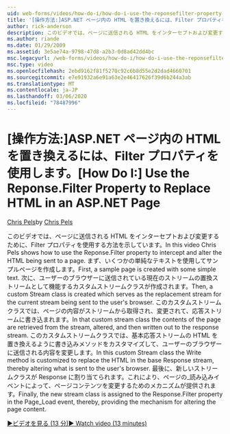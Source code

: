 ```yaml
---
uid: web-forms/videos/how-do-i/how-do-i-use-the-reponsefilter-property-to-replace-html-in-an-aspnet-page
title: '[操作方法:]ASP.NET ページ内の HTML を置き換えるには、Filter プロパティを使用します。Microsoft Docs'
author: rick-anderson
description: このビデオでは、ページに送信される HTML をインターセプトおよび変更するために、Filter プロパティを使用する方法を示しています。 まず、サンプルページが作成されます。
ms.author: riande
ms.date: 01/29/2009
ms.assetid: 3e5ae74a-9798-47d8-a2b3-0d8ad42dd4bc
msc.legacyurl: /web-forms/videos/how-do-i/how-do-i-use-the-reponsefilter-property-to-replace-html-in-an-aspnet-page
msc.type: video
ms.openlocfilehash: 2ebd9162f81f5270c92c6b8d55e2d2dad4660701
ms.sourcegitcommit: e7e91932a6e91a63e2e46417626f39d6b244a3ab
ms.translationtype: MT
ms.contentlocale: ja-JP
ms.lasthandoff: 03/06/2020
ms.locfileid: "78487996"
---
```

# <a name="how-do-i-use-the-reponsefilter-property-to-replace-html-in-an-aspnet-page"></a><span data-ttu-id="90f3e-104">[操作方法:]ASP.NET ページ内の HTML を置き換えるには、Filter プロパティを使用します。</span><span class="sxs-lookup"><span data-stu-id="90f3e-104">[How Do I:] Use the Reponse.Filter Property to Replace HTML in an ASP.NET Page</span></span>

<span data-ttu-id="90f3e-105">[Chris Pels](https://twitter.com/chrispels)</span><span class="sxs-lookup"><span data-stu-id="90f3e-105">by [Chris Pels](https://twitter.com/chrispels)</span></span>

<span data-ttu-id="90f3e-106">このビデオでは、ページに送信される HTML をインターセプトおよび変更するために、Filter プロパティを使用する方法を示しています。</span><span class="sxs-lookup"><span data-stu-id="90f3e-106">In this video Chris Pels shows how to use the Reponse.Filter property to intercept and alter the HTML being sent to a page.</span></span> <span data-ttu-id="90f3e-107">まず、いくつかの単純なテキストを使用してサンプルページを作成します。</span><span class="sxs-lookup"><span data-stu-id="90f3e-107">First, a sample page is created with some simple text.</span></span> <span data-ttu-id="90f3e-108">次に、ユーザーのブラウザーに送信されている現在のストリームの置換ストリームとして機能するカスタムストリームクラスが作成されます。</span><span class="sxs-lookup"><span data-stu-id="90f3e-108">Then, a custom Stream class is created which serves as the replacement stream for the current stream being sent to the user's browser.</span></span> <span data-ttu-id="90f3e-109">このカスタムストリームクラスでは、ページの内容がストリームから取得され、変更されて、応答ストリームに書き込まれます。</span><span class="sxs-lookup"><span data-stu-id="90f3e-109">In that custom stream class the contents of the page are retrieved from the stream, altered, and then written out to the response stream.</span></span> <span data-ttu-id="90f3e-110">このカスタムストリームクラスでは、基本応答ストリームの HTML を置き換えるように書き込みメソッドをカスタマイズして、ユーザーのブラウザーに送信される内容を変更します。</span><span class="sxs-lookup"><span data-stu-id="90f3e-110">In this custom Stream class the Write method is customized to replace the HTML in the base Response stream, thereby altering what is sent to the user's browser.</span></span> <span data-ttu-id="90f3e-111">最後に、新しいストリームクラスが Response に割り当てられます。これにより、ページの\_読み込みイベントによって、ページコンテンツを変更するためのメカニズムが提供されます。</span><span class="sxs-lookup"><span data-stu-id="90f3e-111">Finally, the new stream class is assigned to the Response.Filter property in the Page\_Load event, thereby, providing the mechanism for altering the page content.</span></span>

[<span data-ttu-id="90f3e-112">&#9654;ビデオを見る (13 分)</span><span class="sxs-lookup"><span data-stu-id="90f3e-112">&#9654; Watch video (13 minutes)</span></span>](https://channel9.msdn.com/Blogs/ASP-NET-Site-Videos/how-do-i-use-the-reponsefilter-property-to-replace-html-in-an-aspnet-page)
